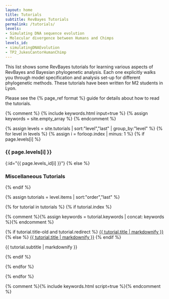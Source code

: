 ```yaml
---
layout: home
title: Tutorials
subtitle: RevBayes Tutorials
permalink: /tutorials/
levels:
- Simulating DNA sequence evolution
- Molecular divergence between Humans and Chimps
levels_id:
- simulatingDNAEvolution
- TP2_JukesCantorHumanChimp
---
```


This list shows some RevBayes tutorials for learning various aspects of RevBayes and Bayesian phylogenetic analysis.
Each one explicitly walks you through model specification and analysis set-up for different phylogenetic methods.
These tutorials have been written for M2 students in Lyon.

Please see the {% page_ref format %} guide for details about how to read the tutorials.


{% comment %}
{% include keywords.html input=true %}
{% assign keywords = site.empty_array %}
{% endcomment %}

{% assign levels = site.tutorials | sort:"level","last" | group_by:"level" %}
{% for level in levels %}
{% assign i = forloop.index | minus: 1 %}
{% if page.levels[i] %}
<h3>{{ page.levels[i] }}</h3>{:id="{{ page.levels_id[i] }}"}
{% else %}
<h3>Miscellaneous Tutorials</h3>
{% endif %}

{% assign tutorials = level.items | sort:"order","last" %}

<div class="tutorialbox">
{% for tutorial in tutorials %}
{% if tutorial.index %}

{% comment %}{% assign keywords = tutorial.keywords | concat: keywords %}{% endcomment %}

<div class="tutorial {{ tutorial.keywords | join:' '}}">
{% if tutorial.title-old and tutorial.redirect %}
<a class="title" href="https://github.com/revbayes/revbayes_tutorial/raw/master/tutorial_TeX/{{ tutorial.title-old }}/{{ tutorial.title-old }}.pdf">{{ tutorial.title | markdownify }}</a>
{% else %}
<a class="title" href="{{ site.baseurl }}{{ tutorial.url }}">{{ tutorial.title | markdownify }}</a>
{% endif %}
<p class="subtitle" >{{ tutorial.subtitle | markdownify }}</p>
</div>
{% endif %}

{% endfor %}
</div>

{% endfor %}

{% comment %}{% include keywords.html script=true %}{% endcomment %}
